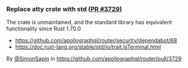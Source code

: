 ### Replace atty crate with std ([PR #3729](https://github.com/apollographql/router/pull/3729))

The crate is unmaintained, and the standard library has equivalent functionality since Rust 1.70.0

* https://github.com/apollographql/router/security/dependabot/68 
* https://doc.rust-lang.org/stable/std/io/trait.IsTerminal.html

By [@SimonSapin](https://github.com/SimonSapin) in https://github.com/apollographql/router/pull/3729
